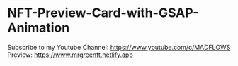 # NFT-Preview-Card-with-GSAP-Animation

Subscribe to my Youtube Channel: https://www.youtube.com/c/MADFLOWS
Preview: https://www.mrgreenft.netlify.app
